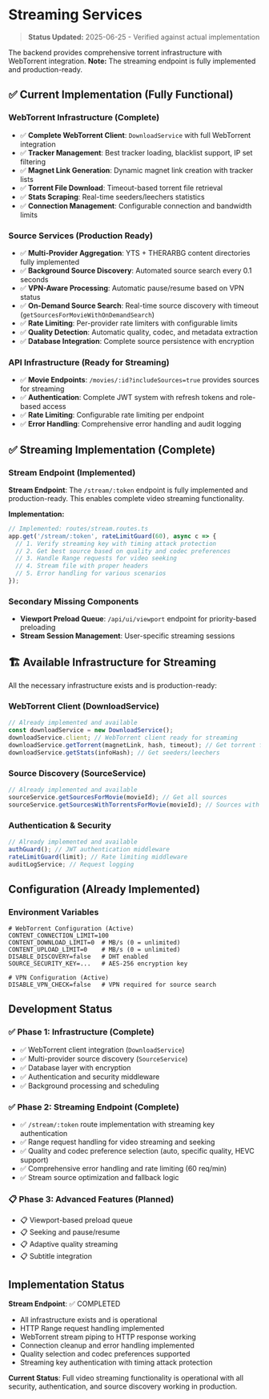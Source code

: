 # Streaming Services

> **Status Updated:** 2025-06-25 - Verified against actual implementation

The backend provides comprehensive torrent infrastructure with WebTorrent integration. **Note:** The streaming endpoint is fully implemented and production-ready.

## ✅ Current Implementation (Fully Functional)

### WebTorrent Infrastructure (Complete)

- ✅ **Complete WebTorrent Client**: `DownloadService` with full WebTorrent integration
- ✅ **Tracker Management**: Best tracker loading, blacklist support, IP set filtering
- ✅ **Magnet Link Generation**: Dynamic magnet link creation with tracker lists
- ✅ **Torrent File Download**: Timeout-based torrent file retrieval
- ✅ **Stats Scraping**: Real-time seeders/leechers statistics
- ✅ **Connection Management**: Configurable connection and bandwidth limits

### Source Services (Production Ready)

- ✅ **Multi-Provider Aggregation**: YTS + THERARBG content directories fully implemented
- ✅ **Background Source Discovery**: Automated source search every 0.1 seconds
- ✅ **VPN-Aware Processing**: Automatic pause/resume based on VPN status
- ✅ **On-Demand Source Search**: Real-time source discovery with timeout (`getSourcesForMovieWithOnDemandSearch`)
- ✅ **Rate Limiting**: Per-provider rate limiters with configurable limits
- ✅ **Quality Detection**: Automatic quality, codec, and metadata extraction
- ✅ **Database Integration**: Complete source persistence with encryption

### API Infrastructure (Ready for Streaming)

- ✅ **Movie Endpoints**: `/movies/:id?includeSources=true` provides sources for streaming
- ✅ **Authentication**: Complete JWT system with refresh tokens and role-based access
- ✅ **Rate Limiting**: Configurable rate limiting per endpoint
- ✅ **Error Handling**: Comprehensive error handling and audit logging

## ✅ Streaming Implementation (Complete)

### Stream Endpoint (Implemented)

**Stream Endpoint**: The `/stream/:token` endpoint is fully implemented and production-ready. This enables complete video streaming functionality.

**Implementation:**

```typescript
// Implemented: routes/stream.routes.ts
app.get('/stream/:token', rateLimitGuard(60), async c => {
  // 1. Verify streaming key with timing attack protection
  // 2. Get best source based on quality and codec preferences
  // 3. Handle Range requests for video seeking
  // 4. Stream file with proper headers
  // 5. Error handling for various scenarios
});
```

### Secondary Missing Components

- **Viewport Preload Queue**: `/api/ui/viewport` endpoint for priority-based preloading
- **Stream Session Management**: User-specific streaming sessions

## 🏗️ Available Infrastructure for Streaming

All the necessary infrastructure exists and is production-ready:

### WebTorrent Client (DownloadService)

```typescript
// Already implemented and available
const downloadService = new DownloadService();
downloadService.client; // WebTorrent client ready for streaming
downloadService.getTorrent(magnetLink, hash, timeout); // Get torrent file
downloadService.getStats(infoHash); // Get seeders/leechers
```

### Source Discovery (SourceService)

```typescript
// Already implemented and available
sourceService.getSourcesForMovie(movieId); // Get all sources
sourceService.getSourcesWithTorrentsForMovie(movieId); // Sources with torrent files
```

### Authentication & Security

```typescript
// Already implemented and available
authGuard(); // JWT authentication middleware
rateLimitGuard(limit); // Rate limiting middleware
auditLogService; // Request logging
```

## Configuration (Already Implemented)

### Environment Variables

```env
# WebTorrent Configuration (Active)
CONTENT_CONNECTION_LIMIT=100
CONTENT_DOWNLOAD_LIMIT=0  # MB/s (0 = unlimited)
CONTENT_UPLOAD_LIMIT=0    # MB/s (0 = unlimited)
DISABLE_DISCOVERY=false   # DHT enabled
SOURCE_SECURITY_KEY=...   # AES-256 encryption key

# VPN Configuration (Active)
DISABLE_VPN_CHECK=false   # VPN required for source search
```

## Development Status

### ✅ Phase 1: Infrastructure (Complete)

- ✅ WebTorrent client integration (`DownloadService`)
- ✅ Multi-provider source discovery (`SourceService`)
- ✅ Database layer with encryption
- ✅ Authentication and security middleware
- ✅ Background processing and scheduling

### ✅ Phase 2: Streaming Endpoint (Complete)

- ✅ `/stream/:token` route implementation with streaming key authentication
- ✅ Range request handling for video streaming and seeking
- ✅ Quality and codec preference selection (auto, specific quality, HEVC support)
- ✅ Comprehensive error handling and rate limiting (60 req/min)
- ✅ Stream source optimization and fallback logic

### 📋 Phase 3: Advanced Features (Planned)

- 📋 Viewport-based preload queue
- 📋 Seeking and pause/resume
- 📋 Adaptive quality streaming
- 📋 Subtitle integration

## Implementation Status

**Stream Endpoint**: ✅ COMPLETED

- All infrastructure exists and is operational
- HTTP Range request handling implemented
- WebTorrent stream piping to HTTP response working
- Connection cleanup and error handling implemented
- Quality selection and codec preferences supported
- Streaming key authentication with timing attack protection

**Current Status**: Full video streaming functionality is operational with all security, authentication, and source discovery working in production.
